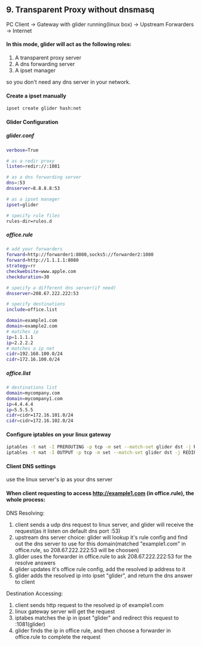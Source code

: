 
## 9. Transparent Proxy without dnsmasq

PC Client -> Gateway with glider running(linux box) -> Upstream Forwarders -> Internet

#### In this mode, glider will act as the following roles:
1. A transparent proxy server
2. A dns forwarding server
3. A ipset manager

so you don't need any dns server in your network.

#### Create a ipset manually
```bash
ipset create glider hash:net
```

#### Glider Configuration
##### glider.conf
```bash
verbose=True

# as a redir proxy
listen=redir://:1081

# as a dns forwarding server
dns=:53
dnsserver=8.8.8.8:53

# as a ipset manager
ipset=glider

# specify rule files
rules-dir=rules.d
```

##### office.rule
```bash
# add your forwarders
forward=http://forwarder1:8080,socks5://forwarder2:1080
forward=http://1.1.1.1:8080
strategy=rr
checkwebsite=www.apple.com
checkduration=30

# specify a different dns server(if need)
dnsserver=208.67.222.222:53

# specify destinations
include=office.list

domain=example1.com
domain=example2.com
# matches ip
ip=1.1.1.1
ip=2.2.2.2
# matches a ip net
cidr=192.168.100.0/24
cidr=172.16.100.0/24
```

##### office.list
```bash
# destinations list
domain=mycompany.com
domain=mycompany1.com
ip=4.4.4.4
ip=5.5.5.5
cidr=cidr=172.16.101.0/24
cidr=cidr=172.16.102.0/24
```

#### Configure iptables on your linux gateway
```bash
iptables -t nat -I PREROUTING -p tcp -m set --match-set glider dst -j REDIRECT --to-ports 1081
iptables -t nat -I OUTPUT -p tcp -m set --match-set glider dst -j REDIRECT --to-ports 1081
```

#### Client DNS settings
use the linux server's ip as your dns server

#### When client requesting to access http://example1.com (in office.rule), the whole process:
DNS Resolving: 
1. client sends a udp dns request to linux server, and glider will receive the request(as it listen on default dns port :53)
2. upstream dns server choice: glider will lookup it's rule config and find out the dns server to use for this domain(matched "example1.com" in office.rule, so 208.67.222.222:53 will be choosen)
3. glider uses the forwarder in office.rule to ask 208.67.222.222:53 for the resolve answers
4. glider updates it's office rule config, add the resolved ip address to it
5. glider adds the resolved ip into ipset "glider", and return the dns answer to client

Destination Accessing:
1. client sends http request to the resolved ip of example1.com
2. linux gateway server will get the request
3. iptabes matches the ip in ipset "glider" and redirect this request to :1081(glider)
4. glider finds the ip in office rule, and then choose a forwarder in office.rule to complete the request
